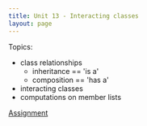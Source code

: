 ```yaml
---
title: Unit 13 - Interacting classes
layout: page
---
```


Topics:
- class relationships
    - inheritance == 'is a'
    - composition == 'has a'
- interacting classes
- computations on member lists
 
[Assignment](Unit13_Assignment)


